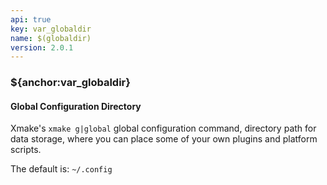 ```yaml
---
api: true
key: var_globaldir
name: $(globaldir)
version: 2.0.1
---
```


### ${anchor:var_globaldir}

#### Global Configuration Directory

Xmake's `xmake g|global` global configuration command, directory path for data storage, where you can place some of your own plugins and platform scripts.

The default is: `~/.config`

